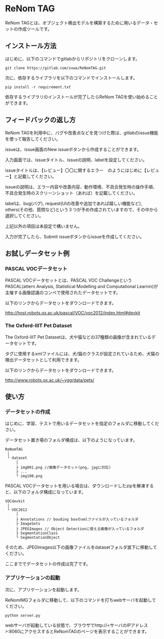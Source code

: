 # ReNom TAG

ReNom TAGとは、オブジェクト検出モデルを構築するために用いるデータ・セットの作成ツールです。  

## インストール方法

はじめに、以下のコマンドでgitlabからリポジトリをクローンします。  

`git clone https://gitlab.com/suwa/ReNomTAG.git`

次に、依存するライブラリを以下のコマンドでインストールします。

`pip install -r requirement.txt`

依存するライブラリのインストールが完了したらReNom TAGを使い始めることができます。

## フィードバックの返し方

ReNom TAGを利用中に、バグや改善点などを見つけた際は、gitlabのissue機能を使って報告してください。  

issueは、issue画面のNew issueボタンから作成することができます。  

入力画面では、issueタイトル、issueの説明、labelを設定してください。  

issueタイトルは、【レビュー】〇〇に関するエラー　のようにはじめに【レビュー】と記載してください。  

issueの説明は、エラー内容や改善内容、動作環境、不具合発生時の操作手順、不具合発生時のスクリーンショット（あれば）を記載してください。  

labelは、bug(バグ), request(UIの改善や追加であれば嬉しい機能など), others(その他、質問など)という３つが予め作成されていますので、その中から選択してください。  

上記以外の項目は未設定で構いません。  

入力が完了したら、Submit issueボタンからissueを作成してください。  

## お試しデータセット例

### PASCAL VOCデータセット  

PASCAL VOCデータセットとは、PASCAL VOC ChallengeというPASCAL(attern Analysis, Statistical Modelling and Computational Learnin)が主催する画像認識のコンペで使用されたデータセットです。  

以下のリンクからデータセットをダウンロードできます。  

http://host.robots.ox.ac.uk/pascal/VOC/voc2012/index.html#devkit  

### The Oxford-IIIT Pet Dataset

The Oxford-IIIT Pet Datasetは、犬や猫などの37種類の画像が含まれているデータセットです。  

タグに使用するxmlファイルには、犬/猫のクラスが設定されているため、犬猫の検出データセットとして利用できます。  

以下のリンクからデータセットをダウンロードできます。  

http://www.robots.ox.ac.uk/~vgg/data/pets/

## 使い方

### データセットの作成

はじめに、学習、テストで用いるデータセットを指定のフォルダに移動してください。  

データセット置き場のフォルダ構成は、以下のようになっています。  

```
ReNomTAG
 │
 └ dataset
     │
     ├ img001.png //画像データセット(png, jpgに対応)
     ├ ...
     └ img100.png
```

PASCAL VOCデータセットを用いる場合は、ダウンロードしたzipを解凍すると、以下のフォルダ構成になっています。  

```
VOCdevkit
 │
 └ VOC2012
     │
     ├ Annotations // bouding boxのxmlファイルが入っているフォルダ
     ├ ImageSets
     ├ JPEGImages // Object Detectionに使える画像が入っているフォルダ
     ├ SegmentationClass
     └ SegmentationObject
```

そのため、JPEGImages以下の画像ファイルをdatasetフォルダ直下に移動してください。  

ここまででデータセットの作成は完了です。

### アプリケーションの起動

次に、アプリケーションを起動します。  

ReNomIMGフォルダに移動して、以下のコマンドを打ちwebサーバを起動してください。  

`python server.py`

webサーバが起動している状態で、ブラウザでhttp://<サーバのIPアドレス>:8060にアクセスするとReNomTAGのページを表示することができます。  


